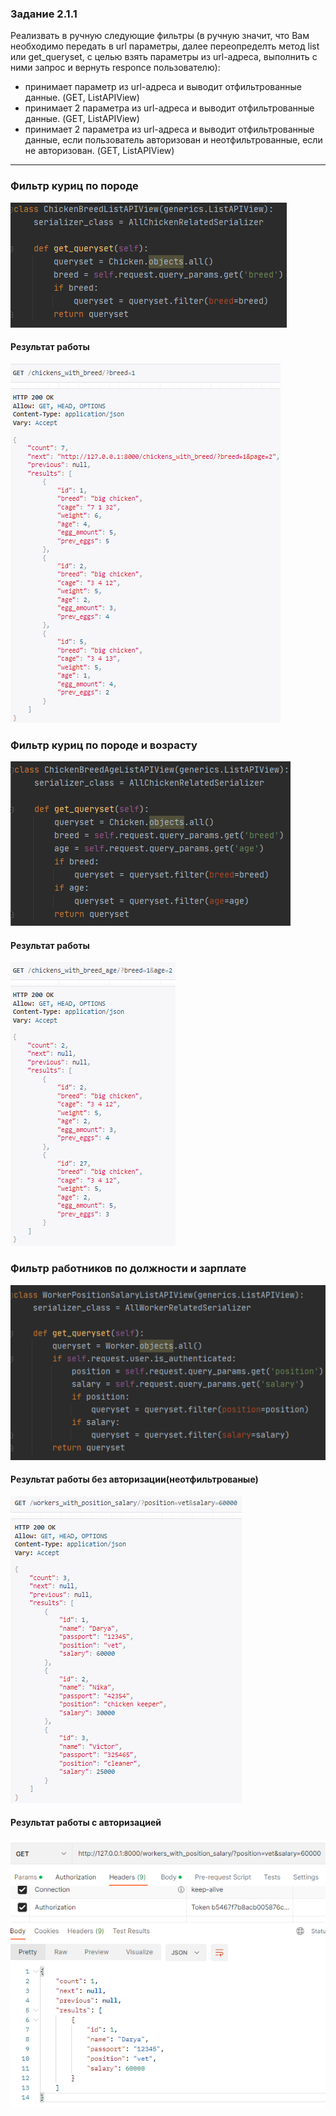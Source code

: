 ### Задание 2.1.1

Реализвать в ручную следующие фильтры (в ручную значит, что Вам необходимо передать в url параметры, далее переопределть метод list или get_queryset, c целью взять параметры из url-адреса, выполнить с ними запрос и вернуть responce пользователю):

- принимает параметр из url-адреса и выводит отфильтрованные данные.  (GET, ListAPIView)
- принимает 2 параметра из url-адреса и выводит отфильтрованные данные. (GET, ListAPIView)
- принимает 2 параметра из url-адреса и выводит отфильтрованные данные, если пользователь авторизован и неотфильтрованные, если не авторизован. (GET, ListAPIView)

---
### Фильтр куриц по породе
![](lab2img\2111.png)
#### Результат работы
![](lab2img\2112.png)

### Фильтр куриц по породе и возрасту
![](lab2img\2113.png)
#### Результат работы
![](lab2img\2114.png)

### Фильтр работников по должности и зарплате
![](lab2img\2115.png)
#### Результат работы без авторизации(неотфильтрованые)
![](lab2img\2116.png)
#### Результат работы с авторизацией
![](lab2img\2117.png)